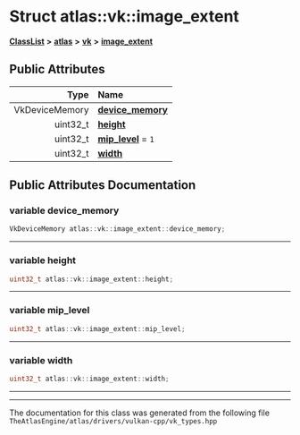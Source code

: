 

# Struct atlas::vk::image\_extent



[**ClassList**](annotated.md) **>** [**atlas**](namespaceatlas.md) **>** [**vk**](namespaceatlas_1_1vk.md) **>** [**image\_extent**](structatlas_1_1vk_1_1image__extent.md)


























## Public Attributes

| Type | Name |
| ---: | :--- |
|  VkDeviceMemory | [**device\_memory**](#variable-device_memory)  <br> |
|  uint32\_t | [**height**](#variable-height)  <br> |
|  uint32\_t | [**mip\_level**](#variable-mip_level)   = `1`<br> |
|  uint32\_t | [**width**](#variable-width)  <br> |












































## Public Attributes Documentation




### variable device\_memory 

```C++
VkDeviceMemory atlas::vk::image_extent::device_memory;
```




<hr>



### variable height 

```C++
uint32_t atlas::vk::image_extent::height;
```




<hr>



### variable mip\_level 

```C++
uint32_t atlas::vk::image_extent::mip_level;
```




<hr>



### variable width 

```C++
uint32_t atlas::vk::image_extent::width;
```




<hr>

------------------------------
The documentation for this class was generated from the following file `TheAtlasEngine/atlas/drivers/vulkan-cpp/vk_types.hpp`

